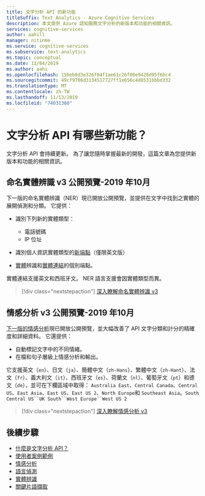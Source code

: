 ```yaml
---
title: 文字分析 API 的新功能
titleSuffix: Text Analytics - Azure Cognitive Services
description: 本文提供 Azure 認知服務文字分析的新版本和功能的相關資訊。
services: cognitive-services
author: aahill
manager: nitinme
ms.service: cognitive-services
ms.subservice: text-analytics
ms.topic: conceptual
ms.date: 11/04/2019
ms.author: aahi
ms.openlocfilehash: 15beb8d3e326f04f1ae61c26f00e9428d95f6bc4
ms.sourcegitcommit: 49cf9786d3134517727ff1e656c4d8531bbbd332
ms.translationtype: MT
ms.contentlocale: zh-TW
ms.lasthandoff: 11/13/2019
ms.locfileid: "74031380"
---
```

# <a name="whats-new-in-the-text-analytics-api"></a>文字分析 API 有哪些新功能？

文字分析 API 會持續更新。 為了讓您隨時掌握最新的開發，這篇文章為您提供新版本和功能的相關資訊。

## <a name="named-entity-recognition-v3-public-preview---october-2019"></a>命名實體辨識 v3 公開預覽-2019 年10月

下一版的命名實體辨識（NER）現已開放公開預覽，並提供在文字中找到之實體的展開偵測和分類。 它提供：

* 識別下列新的實體類型：
    * 電話號碼
    * IP 位址

* 識別個人資訊實體類型的[新端點](https://cognitiveusw2ppe.portal.azure-api.net/docs/services/TextAnalytics-v3-0-Preview-1/operations/EntitiesRecognitionPii)（僅限英文版）
* [實體]( https://cognitiveusw2ppe.portal.azure-api.net/docs/services/TextAnalytics-v3-0-Preview-1/operations/EntitiesRecognitionGeneral)辨識和[實體連結]( https://cognitiveusw2ppe.portal.azure-api.net/docs/services/TextAnalytics-v3-0-Preview-1/operations/EntitiesLinking)的個別端點。

實體連結支援英文和西班牙文。 NER 語言支援會因實體類型而異。 

> [!div class="nextstepaction"]
> [深入瞭解命名實體辨識 v3](how-tos/text-analytics-how-to-entity-linking.md#named-entity-recognition-v3-public-preview)

## <a name="sentiment-analysis-v3-public-preview---october-2019"></a>情感分析 v3 公開預覽-2019 年10月

[下一版的情感分析](https://cognitiveusw2ppe.portal.azure-api.net/docs/services/TextAnalytics-v3-0-Preview-1/operations/Sentiment)現已開放公開預覽，並大幅改善了 API 文字分類和計分的精確度和詳細資料。 它還提供：

* 自動標記文字中的不同情緒。
* 在檔和句子層級上情感分析和輸出。 

它支援英文（`en`）、日文（`ja`）、簡體中文（`zh-Hans`）、繁體中文（`zh-Hant`）、法文（`fr`）、義大利文（`it`）、西班牙文（`es`）、荷蘭文（`nl`）、葡萄牙文（`pt`）和德文（`de`），並可在下欄區域中取得： `Australia East`、`Central Canada`、`Central US`、`East Asia`、`East US`、`East US 2`、`North Europe`和 `Southeast Asia`。`South Central US``UK South``West Europe``West US 2` 

> [!div class="nextstepaction"]
> [深入瞭解情感分析 v3](how-tos/text-analytics-how-to-sentiment-analysis.md#sentiment-analysis-v3-public-preview)

## <a name="next-steps"></a>後續步驟

* [什麼是文字分析 API？](overview.md)  
* [使用者案例範例](text-analytics-user-scenarios.md)
* [情感分析](how-tos/text-analytics-how-to-sentiment-analysis.md)
* [語言偵測](how-tos/text-analytics-how-to-language-detection.md)
* [實體辨識](how-tos/text-analytics-how-to-entity-linking.md)
* [關鍵片語擷取](how-tos/text-analytics-how-to-keyword-extraction.md)
